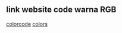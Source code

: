 ## link website code warna RGB
 [colorcode](https://htmlcolorcodes.com/) 
 [colors](https://coolors.co/) 